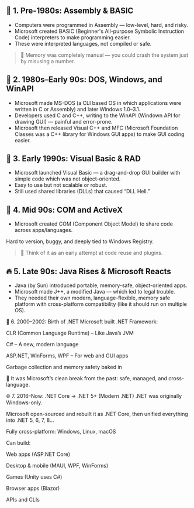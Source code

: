 ## 🧨 1. Pre-1980s: Assembly & BASIC

- Computers were programmed in Assembly — low-level, hard, and risky.
- Microsoft created BASIC (Beginner's All-purpose Symbolic Instruction Code) interpreters to make programming easier.
- These were interpreted languages, not compiled or safe.

> 🧠 Memory was completely manual — you could crash the system just by misusing a number.

## 💾 2. 1980s–Early 90s: DOS, Windows, and WinAPI

- Microsoft made MS-DOS (a CLI based OS in which applications were written in C or Assembly) and later Windows 1.0–3.1.
- Developers used C and C++, writing to the WinAPI (Windown API for drawing GUI) — painful and error-prone.
- Microsoft then released Visual C++ and MFC (Microsoft Foundation Classes was a C++ library for Windows GUI apps) to make GUI coding easier.

## 🧱 3. Early 1990s: Visual Basic & RAD

- Microsoft launched Visual Basic — a drag-and-drop GUI builder with simple code which was not object-oriented.
- Easy to use but not scalable or robust.
- Still used shared libraries (DLLs) that caused “DLL Hell.”

## 🧩 4. Mid 90s: COM and ActiveX

- Microsoft created COM (Component Object Model) to share code across apps/languages.


Hard to version, buggy, and deeply tied to Windows Registry.

> 🧠 Think of it as an early attempt at code reuse and plugins.

## 🔥 5. Late 90s: Java Rises & Microsoft Reacts

- Java (by Sun) introduced portable, memory-safe, object-oriented apps.
- Microsoft made J++, a modified Java — which led to legal trouble.
- They needed their own modern, language-flexible, memory safe platform with cross-platform compatibility (like it should run on multiple OS).

🚀 6. 2000–2002: Birth of .NET
Microsoft built .NET Framework:

CLR (Common Language Runtime) – Like Java’s JVM

C# – A new, modern language

ASP.NET, WinForms, WPF – For web and GUI apps

Garbage collection and memory safety baked in

🧠 It was Microsoft’s clean break from the past: safe, managed, and cross-language.

🌐 7. 2016–Now: .NET Core → .NET 5+ (Modern .NET)
.NET was originally Windows-only.

Microsoft open-sourced and rebuilt it as .NET Core, then unified everything into .NET 5, 6, 7, 8…

Fully cross-platform: Windows, Linux, macOS

Can build:

Web apps (ASP.NET Core)

Desktop & mobile (MAUI, WPF, WinForms)

Games (Unity uses C#)

Browser apps (Blazor)

APIs and CLIs
